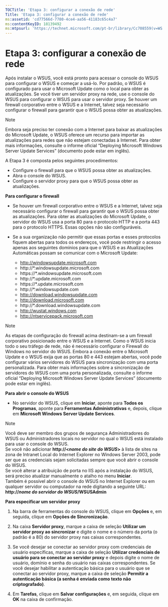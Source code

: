 ```yaml
---
TOCTitle: 'Etapa 3: configurar a conexão de rede'
Title: 'Etapa 3: configurar a conexão de rede'
ms:assetid: 'cd77566d-7780-4ce4-aa56-41183c65c4a7'
ms:contentKeyID: 18139492
ms:mtpsurl: 'https://technet.microsoft.com/pt-br/library/Cc708559(v=WS.10)'
---
```


Etapa 3: configurar a conexão de rede
=====================================

Após instalar o WSUS, você está pronto para acessar o console do WSUS para configurar o WSUS e começar a usá-lo. Por padrão, o WSUS é configurado para usar o Microsoft Update como o local para obter as atualizações. Se você tiver um servidor proxy na rede, use o console do WSUS para configurar o WSUS para usar o servidor proxy. Se houver um firewall corporativo entre o WSUS e a Internet, talvez seja necessário configurar o firewall para garantir que o WSUS possa obter as atualizações.

> [!NOTE]  
> Embora seja preciso ter conexão com a Internet para baixar as atualizações do Microsoft Update, o WSUS oferece um recurso para importar as atualizações para redes que não estejam conectadas à Internet. Para obter mais informações, consulte o informe oficial “Deploying Microsoft Windows Server Update Services” (documento pode estar em inglês). 

A Etapa 3 é composta pelos seguintes procedimentos:

-   Configure o firewall para que o WSUS possa obter as atualizações.
-   Abra o console do WSUS.
-   Configure o servidor proxy para que o WSUS possa obter as atualizações.

**Para configurar o firewall**
-   Se houver um firewall corporativo entre o WSUS e a Internet, talvez seja necessário configurar o firewall para garantir que o WSUS possa obter as atualizações. Para obter as atualizações do Microsoft Update, o servidor do WSUS usa a porta 80 para o protocolo HTTP e a porta 443 para o protocolo HTTPS. Essas opções não são configuráveis.

-   Se a sua organização não permitir que essas portas e esses protocolos fiquem abertas para todos os endereços, você pode restringir o acesso apenas aos seguintes domínios para que o WSUS e as Atualizações Automáticas possam se comunicar com o Microsoft Update:

    -   http://windowsupdate.microsoft.com
    -   http://\*.windowsupdate.microsoft.com
    -   https://\*.windowsupdate.microsoft.com
    -   http://\*.update.microsoft.com
    -   https://\*.update.microsoft.com
    -   http://\*.windowsupdate.com
    -   http://download.windowsupdate.com
    -   http://download.microsoft.com
    -   http://\*.download.windowsupdate.com
    -   http://wustat.windows.com
    -   http://ntservicepack.microsoft.com

> [!NOTE]  
> As etapas de configuração do firewall acima destinam-se a um firewall corporativo posicionado entre o WSUS e a Internet. Como o WSUS inicia todo o seu tráfego de rede, não é necessário configurar o Firewall do Windows no servidor do WSUS. Embora a conexão entre o Microsoft Update e o WSUS exija que as portas 80 e 443 estejam abertas, você pode configurar vários servidores do WSUS para sincronização com uma porta personalizada. Para obter mais informações sobre a sincronização de servidores do WSUS com uma porta personalizada, consulte o informe oficial “Deploying Microsoft Windows Server Update Services” (documento pode estar em inglês). 

**Para abrir o console do WSUS**
-   No servidor do WSUS, clique em **Iniciar**, aponte para **Todos os Programas**, aponte para **Ferramentas Administrativas** e, depois, clique em **Microsoft Windows Server Update Services**.

> [!NOTE]  
> Você deve ser membro dos grupos de segurança Administradores do WSUS ou Administradores locais no servidor no qual o WSUS está instalado para usar o console do WSUS.  
Se você não adicionar **http://&lt;***nome do site do WSUS***&gt;** à lista de sites na zona de Intranet Local do Internet Explorer no Windows Server 2003, pode ser que as credenciais sejam solicitadas sempre que você abrir o console do WSUS.  
Se você alterar a atribuição de porta no IIS após a instalação do WSUS, será preciso atualizar manualmente o atalho no menu **Iniciar**.  
Também é possível abrir o console do WSUS no Internet Explorer ou em qualquer servidor ou computador na rede digitando a seguinte URL: **http://***nome do servidor do WSUS***/WSUSAdmin** 

**Para especificar um servidor proxy**
1.  Na barra de ferramentas do console do WSUS, clique em **Opções** e, em seguida, clique em **Opções de Sincronização**.

2.  Na caixa **Servidor proxy**, marque a caixa de seleção **Utilizar um servidor proxy ao sincronizar** e digite o nome e o número da porta (o padrão é a 80) do servidor proxy nas caixas correspondentes.

3.  Se você desejar se conectar ao servidor proxy com credenciais de usuário específicas, marque a caixa de seleção **Utilizar credenciais de usuário para se conectar ao servidor proxy** e depois digite o nome de usuário, domínio e senha do usuário nas caixas correspondentes. Se você desejar habilitar a autenticação básica para o usuário que se conectar ao servidor proxy, marque a caixa de seleção **Permitir a autenticação básica (a senha é enviada como texto não criptografado)**.

4.  Em **Tarefas**, clique em **Salvar configurações** e, em seguida, clique em **OK** na caixa de confirmação.
